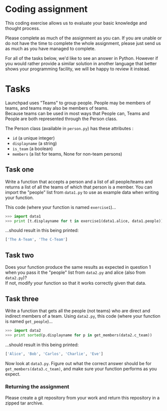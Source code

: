 # Coding assignment


This coding exercise allows us to evaluate your basic knowledge and thought process.

Please complete as much of the assignment as you can. 
If you are unable or do not have the time to complete the whole assignment, please just send us as much as you have managed to complete.

For all of the tasks below, 
we'd like to see an answer in Python. However if you would rather provide a similar solution in another language that better shows your programming facility, 
we will be happy to review it instead.

# Tasks

Launchpad uses "Teams" to group people.  People may be members of teams, and teams may also be members of teams.  
Because teams can be used in most ways that People can, Teams and People are both represented through the Person class.

The Person class (available in `person.py`) has these attributes
:

- `id` (a unique integer)
- `displayname` (a string)
- `is_team` (a boolean)
- `members` (a list for teams, None for non-team persons)



## Task one


Write a function that accepts a person and a list of all 
people/teams and returns a list of all the teams of which that 
person is a member. 
You can import the "people" list from
`data1.py` to use as example data when writing your function.

This code (where your function is named `exercise1`)...


``` python
>>> import data1
>>> print [t.displayname for t in exercise1(data1.alice, data1.people)]
```

...should result in this being printed:

``` python
['The A-Team', 'The C-Team']
```


## Task two


Does your function produce the same results as expected in
 question 1 when you pass it the "people" list from `data2.py`
and alice (also from `data2.py`)?  
If not, modify your function
 so that it works correctly given that data.


## Task three


Write a function that gets all the people (not teams) who are
 direct and indirect members of a team.
  Using `data2.py`, this code
(where your function is named `get_people`)...

``` python
>>> import data2
>>> print sorted(p.displayname for p in get_members(data2.c_team))
```

...should result 
in this being printed:

``` python
['Alice', 'Bob', 'Carlos', 'Charlie', 'Eve']
```


Now look at `data3.py`. Figure out what the correct answer should be for `get_members(data3.c_team)`, and make sure your function performs as you expect.


### Returning the assignment


Please create a git repository from your work and return this repository in a zipped tar archive.

